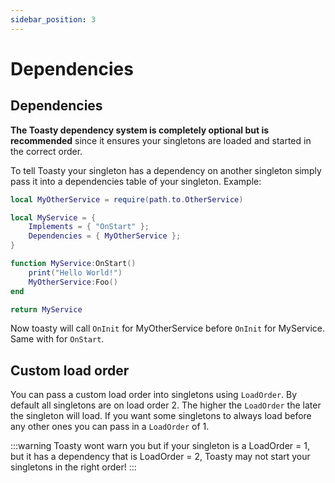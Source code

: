```yaml
---
sidebar_position: 3
---
```


# Dependencies

## Dependencies

**The Toasty dependency system is completely optional but is recommended** since it ensures your singletons are loaded and started in the correct order.

To tell Toasty your singleton has a dependency on another singleton simply pass it into a dependencies table of your singleton. Example:

```lua
local MyOtherService = require(path.to.OtherService)

local MyService = {
	Implements = { "OnStart" };
	Dependencies = { MyOtherService };
}

function MyService:OnStart()
	print("Hello World!")
	MyOtherService:Foo()
end

return MyService
```

Now toasty will call `OnInit` for MyOtherService before `OnInit` for MyService. Same with for `OnStart`. 

## Custom load order

You can pass a custom load order into singletons using `LoadOrder`. By default all singletons are on load order 2. The higher the `LoadOrder` the later the singleton will load. If you want some singletons to always load before any other ones you can pass in a `LoadOrder` of 1.

:::warning
Toasty wont warn you but if your singleton is a LoadOrder = 1, but it has a dependency that is LoadOrder = 2, Toasty may not start your singletons in the right order!
:::